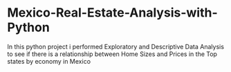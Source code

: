# Mexico-Real-Estate-Analysis-with-Python
In this python project i performed Exploratory and Descriptive Data Analysis to see if there is a relationship between Home Sizes and Prices in the Top states  by economy in Mexico
